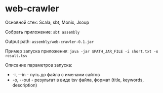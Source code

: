 # web-crawler

Основной стек: Scala, sbt, Monix, Jsoup

Собрать приложение: `sbt assembly`

Output path: `assembly/web-crawler-0.1.jar`

Пример запуска приложения: 
`java -jar $PATH_JAR_FILE -i short.txt -o result.tsv`

Описание параметров запуска:

- -i, --in - путь до файла с именами сайтов
- -o, --out - результат в виде tsv файла, формат (title, keywords, description)
